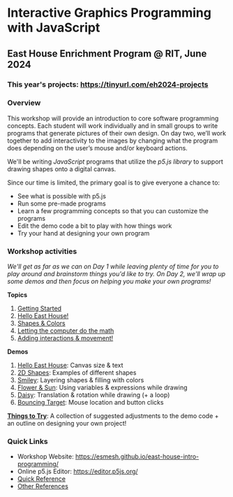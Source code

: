 # Interactive Graphics Programming with JavaScript
## East House Enrichment Program @ RIT, June 2024

### This year's projects: <a href="https://tinyurl.com/eh2024-projects" target="_blank">https://tinyurl.com/eh2024-projects</a>

### Overview
This workshop will provide an introduction to core software programming concepts. Each student will work individually and in small groups to write programs that generate pictures of their own design. On day two, we’ll work together to add interactivity to the images by changing what the program does depending on the user’s mouse and/or keyboard actions. 

We'll be writing *JavaScript* programs that utilize the *p5.js library* to support drawing shapes onto a digital canvas.

Since our time is limited, the primary goal is to give everyone a chance to:
- See what is possible with p5.js
- Run some pre-made programs
- Learn a few programming concepts so that you can customize the programs
- Edit the demo code a bit to play with how things work
- Try your hand at designing your own program

### Workshop activities
*We'll get as far as we can on Day 1 while leaving plenty of time for you to play around and brainstorm things you'd like to try. On Day 2, we'll wrap up some demos and then focus on helping you make your own programs!*

**Topics**
1. [Getting Started](topics/GettingStarted.md)
2. [Hello East House!](topics/Hello.md)
4. [Shapes & Colors](topics/Smiley.md)
5. [Letting the computer do the math](topics/Flower.md)
6. [Adding interactions & movement!](topics/FlowerAnimations.md)

**Demos**
1. [Hello East House](topics/Demos/HelloEastHouse.md): Canvas size & text
2. [2D Shapes](topics/Demos/2dShapes.md): Examples of different shapes
3. [Smiley](topics/Demos/Smiley.md): Layering shapes & filling with colors
3. [Flower & Sun](topics/Demos/FlowerSun.md): Using variables & expressions while drawing
3. [Daisy](topics/Demos/Daisy.md): Translation & rotation while drawing (+ a loop)
3. [Bouncing Target](topics/Demos/BouncingTarget.md): Mouse location and button clicks

**[Things to Try](topics/ThingsToTry.md)**: A collection of suggested adjustments to the demo code + an outline on designing your own project!

### Quick Links
- Workshop Website: <a href="https://esmesh.github.io/east-house-intro-programming/" target="_blank">https://esmesh.github.io/east-house-intro-programming/</a>
- Online p5.js Editor: <a href="https://editor.p5js.org/" target="_blank">https://editor.p5js.org/</a>
- [Quick Reference](topics/QuickReference.md)
- [Other References](topics/References.md)
